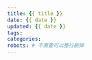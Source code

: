 ```yaml
---
title: {{ title }}
date: {{ date }}
updated: {{ date }}
tags:
categories:
robots: # 不需要可以整行刪掉
---
```

